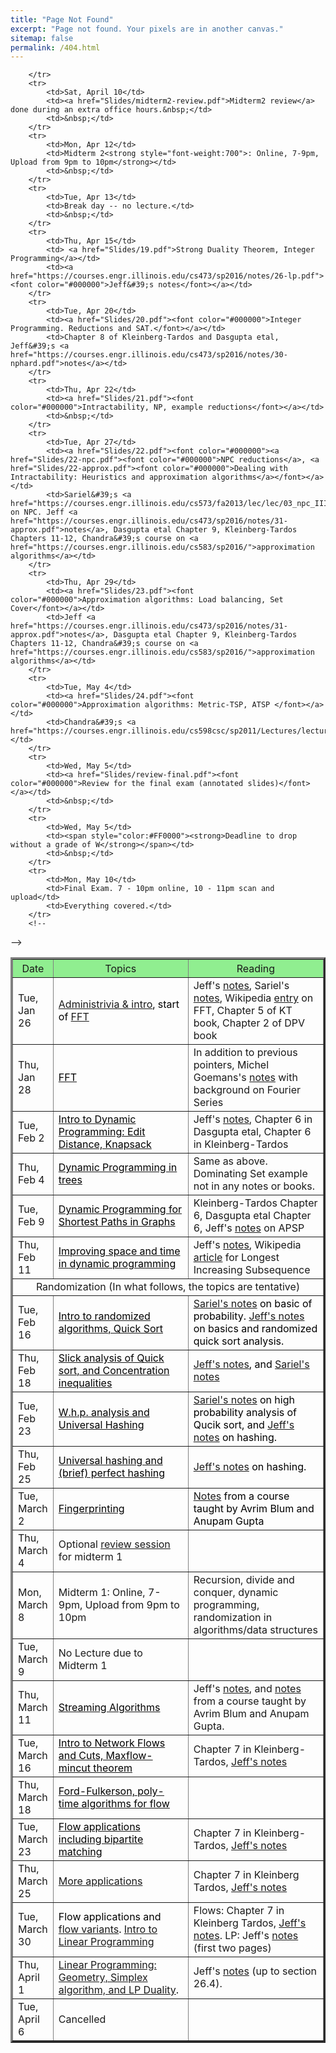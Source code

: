 ```yaml
---
title: "Page Not Found"
excerpt: "Page not found. Your pixels are in another canvas."
sitemap: false
permalink: /404.html
---
```


<table align="center" border="3" cellpadding="2" cellspacing="2">
	<thead bgcolor="lightgreen">
		<tr>
			<th style="width:12%"><span style="font-weight:400">Date</span></th>
			<th style="width:44%"><span style="font-weight:400">Topics</span></th>
			<th style="width:44%"><span style="font-weight:400">Reading</span></th>
		</tr>
	</thead>
	</tbody>
		<tr>
			<td>Tue, Jan 26</td>
			<td><font color="#000000"><a href="Slides/01-intro.pdf">Administrivia &amp; intro</a>, start of <a href="Slides/02-fft.pdf">FFT</a></font></td>
			<td>Jeff&#39;s <a href="http://jeffe.cs.illinois.edu/teaching/algorithms/notes/A-fft.pdf">notes</a>, Sariel&#39;s <a href="https://sarielhp.org/teach/notes/algos/files/23_fft.pdf">notes</a>, Wikipedia <a href="https://en.wikipedia.org/wiki/Fast_Fourier_transform">entry</a> on FFT, Chapter 5 of KT book, Chapter 2 of DPV book</td>
		</tr>
		<tr>
			<td>Thu, Jan 28</td>
			<td><a href="Slides/02-fft.pdf"><font color="#000000">FFT</font></a></td>
			<td>In addition to previous pointers, Michel Goemans&#39;s <a href="http://math.mit.edu/~goemans/18310S15/fft-notes.pdf">notes</a> with background on Fourier Series</td>
		</tr>
		<tr>
			<td>Tue, Feb 2</td>
			<td><a href="Slides/03-dynamic-programming.pdf"><font color="#000000">Intro to Dynamic Programming: Edit Distance, Knapsack</font></a></td>
			<td>Jeff&#39;s <a href="http://jeffe.cs.illinois.edu/teaching/algorithms/book/03-dynprog.pdf">notes</a>, Chapter 6 in Dasgupta etal, Chapter 6 in Kleinberg-Tardos</td>
		</tr>
		<tr>
			<td>Thu, Feb 4</td>
			<td><a href="Slides/04-dynamic-programming.pdf"><font color="#000000">Dynamic Programming in trees</font></a></td>
			<td>Same as above. Dominating Set example not in any notes or books.</td>
		</tr>
		<tr>
			<td>Tue, Feb 9</td>
			<td><a href="Slides/05-dyn-prog-shortest-paths.pdf"><font color="#000000">Dynamic Programming for Shortest Paths in Graphs</font></a></td>
			<td>Kleinberg-Tardos Chapter 6, Dasgupta etal Chapter 6, Jeff&#39;s <a href="http://jeffe.cs.illinois.edu/teaching/algorithms/book/08-sssp.pdf">notes</a> on APSP</td>
		</tr>
		<tr>
			<td>Thu, Feb 11</td>
			<td><a href="Slides/06-dyn-prog-improv.pdf"><font color="#000000">Improving space and time in dynamic programming</font></a></td>
			<td>Jeff&#39;s <a href="https://courses.engr.illinois.edu/cs473/sp2016/notes/06-sparsedynprog.pdf">notes</a>, Wikipedia <a href="https://en.wikipedia.org/wiki/Longest_increasing_subsequence">article</a> for Longest Increasing Subsequence</td>
		</tr>
		<tr>
			<td align="center" colspan="3">Randomization (In what follows, the topics are tentative)</td>
		</tr>
		<tr>
			<td>Tue, Feb 16</td>
			<td><a href="Slides/07.pdf"><font color="#000000">Intro to randomized algorithms, Quick Sort</font></a></td>
			<td><font color="#000000"><a href="https://courses.engr.illinois.edu/cs573/fa2014/lec/slides/09_notes.pdf">Sariel&#39;s notes</a> on basic of probability. <a href="https://courses.engr.illinois.edu/cs473/sp2016/notes/09-nutsbolts.pdf">Jeff&#39;s notes</a> on basics and randomized quick sort analysis.</font></td>
		</tr>
		<tr>
			<td>Thu, Feb 18</td>
			<td><a href="Slides/08.pdf"><font color="#000000">Slick analysis of Quick sort, and Concentration inequalities</font></a></td>
			<td><font color="#000000"><a href=" https://courses.engr.illinois.edu/cs473/sp2016/notes/11-chernoff.pdf">Jeff&#39;s notes</a>, and <a href=" https://courses.engr.illinois.edu/cs573/fa2014/lec/slides/10_notes.pdf">Sariel&#39;s notes</a></font></td>
		</tr>
		<tr>
			<td>Tue, Feb 23</td>
			<td><a href="Slides/09.pdf"><font color="#000000">W.h.p. analysis and Universal Hashing</font></a></td>
			<td><font color="#000000"><a href=" https://courses.engr.illinois.edu/cs573/fa2014/lec/slides/10_notes.pdf">Sariel&#39;s notes</a> on high probability analysis of Qucik sort, and <a href="https://courses.engr.illinois.edu/cs473/sp2016/notes/12-hashing.pdf">Jeff&#39;s notes</a> on hashing.</font></td>
		</tr>
		<tr>
			<td>Thu, Feb 25</td>
			<td><a href="Slides/10.pdf"><font color="#000000">Universal hashing and (brief) perfect hashing</font></a></td>
			<td><font color="#000000"><a href="https://courses.engr.illinois.edu/cs473/sp2016/notes/12-hashing.pdf">Jeff&#39;s notes</a> on hashing.</font></td>
		</tr>
		<tr>
			<td>Tue, March 2</td>
			<td><a href="Slides/11.pdf"><font color="#000000">Fingerprinting</font></a></td>
			<td><font color="#000000"><a href="http://www.cs.cmu.edu/~avrim/451/lectures/lect0923.pdf">Notes</a> from a course taught by Avrim Blum and Anupam Gupta</font></td>
		</tr>
		<tr>
			<td>Thu, March 4</td>
			<td>Optional <a href="Slides/review.pdf">review session</a> for midterm 1</td>
			<td>&nbsp;</td>
		</tr>
		<tr>
			<td>Mon, March 8</td>
			<td>Midterm 1: Online, 7-9pm, Upload from 9pm to 10pm</td>
			<td>Recursion, divide and conquer, dynamic programming, randomization in algorithms/data structures</td>
		</tr>
		<tr>
			<td>Tue, March 9</td>
			<td>No Lecture due to Midterm 1</td>
			<td>&nbsp;</td>
		</tr>
		<tr>
			<td>Thu, March 11</td>
			<td><a href="Slides/12.pdf"><font color="#000000">Streaming Algorithms</font></a></td>
			<td>Jeff&#39;s <a href="https://courses.engr.illinois.edu/cs473/sp2016/notes/12bis-bloom.pdf">notes</a>, and <a href="http://www.cs.cmu.edu/~avrim/451/lectures/lect0921.pdf">notes</a> from a course taught by Avrim Blum and Anupam Gupta.</td>
		</tr>
		<tr>
			<td>Tue, March 16</td>
			<td><a href="Slides/13.pdf"><font color="#000000">Intro to Network Flows and Cuts, Maxflow-mincut theorem</font></a></td>
			<td>Chapter 7 in Kleinberg-Tardos, <a href="https://courses.engr.illinois.edu/cs473/sp2016/notes/23-maxflow.pdf">Jeff&#39;s notes</a></td>
		</tr>
		<tr>
			<td>Thu, March 18</td>
			<td><a href="Slides/14.pdf"><font color="#000000">Ford-Fulkerson, poly-time algorithms for flow </font></a></td>
			<td>&nbsp;</td>
		</tr>
		<tr>
			<td>Tue, March 23</td>
			<td><a href="Slides/15.pdf"><font color="#000000">Flow applications including bipartite matching</font></a></td>
			<td>Chapter 7 in Kleinberg-Tardos, <a href="https://courses.engr.illinois.edu/cs473/sp2016/notes/24-maxflowapps.pdf">Jeff&#39;s notes</a></td>
		</tr>
		<tr>
			<td>Thu, March 25</td>
			<td><font color="#000000"><a href="Slides/16.pdf">More applications</a> 
</font></td>
			<td>Chapter 7 in Kleinberg Tardos, <a href="https://courses.engr.illinois.edu/cs473/sp2016/notes/25-maxflowext.pdf">Jeff&#39;s notes</a></td>
		</tr>
		<tr>
			<td>Tue, March 30</td>
			<td><font color="#000000">
Flow applications and <a href="Slides/17.pdf">flow variants</a>. 
<a href="Slides/17-LP.pdf">Intro to Linear Programming</a><!--(<a href="Slides/18_withNotes.pdf">with class notes</a>)--></font></td>
			<td>Flows: Chapter 7 in Kleinberg Tardos, <a href="https://courses.engr.illinois.edu/cs473/sp2016/notes/25-maxflowext.pdf">Jeff&#39;s notes</a>. LP: Jeff&#39;s <a href="https://courses.engr.illinois.edu/cs473/sp2016/notes/26-lp.pdf">notes</a> (first two pages)</td>
		</tr>
		<tr>
			<td>Thu, April 1</td>
			<td><font color="#000000"><a href="Slides/18.pdf">Linear Programming: Geometry, Simplex algorithm, and LP Duality</a>. 
</font></td>
			<td>Jeff&#39;s <a href="https://courses.engr.illinois.edu/cs473/sp2016/notes/27-simplex.pdf">notes</a> (up to section 26.4).</td>
		</tr>
		<tr>
			<td>Tue, April 6</td>
			<td> Cancelled </td>
			<td> </td>

		</tr>
		<tr>
			<td>Sat, April 10</td>
			<td><a href="Slides/midterm2-review.pdf">Midterm2 review</a> done during an extra office hours.&nbsp;</td>
			<td>&nbsp;</td>
		</tr>
		<tr>
			<td>Mon, Apr 12</td>
			<td>Midterm 2<strong style="font-weight:700">: Online, 7-9pm, Upload from 9pm to 10pm</strong></td>
			<td>&nbsp;</td>
		</tr>
		<tr>
			<td>Tue, Apr 13</td>
			<td>Break day -- no lecture.</td>
			<td>&nbsp;</td>
		</tr>
		<tr>
			<td>Thu, Apr 15</td>
			<td> <a href="Slides/19.pdf">Strong Duality Theorem, Integer Programming</a></td>
			<td><a href="https://courses.engr.illinois.edu/cs473/sp2016/notes/26-lp.pdf"><font color="#000000">Jeff&#39;s notes</font></a></td>
		</tr>
		<tr>
			<td>Tue, Apr 20</td>
			<td><a href="Slides/20.pdf"><font color="#000000">Integer Programming. Reductions and SAT.</font></a></td>
			<td>Chapter 8 of Kleinberg-Tardos and Dasgupta etal, Jeff&#39;s <a href="https://courses.engr.illinois.edu/cs473/sp2016/notes/30-nphard.pdf">notes</a></td>
		</tr>
		<tr>
			<td>Thu, Apr 22</td>
			<td><a href="Slides/21.pdf"><font color="#000000">Intractability, NP, example reductions</font></a></td>
			<td>&nbsp;</td>
		</tr>
		<tr>
			<td>Tue, Apr 27</td>
			<td><a href="Slides/22.pdf"><font color="#000000"><a href="Slides/22-npc.pdf"><font color="#000000">NPC reductions</a>, <a href="Slides/22-approx.pdf"><font color="#000000">Dealing with Intractability: Heuristics and approximation algorithms</a></font></a></td>
			<td>Sariel&#39;s <a href="https://courses.engr.illinois.edu/cs573/fa2013/lec/lec/03_npc_III.pdf">notes</a> on NPC. Jeff <a href="https://courses.engr.illinois.edu/cs473/sp2016/notes/31-approx.pdf">notes</a>, Dasgupta etal Chapter 9, Kleinberg-Tardos Chapters 11-12, Chandra&#39;s course on <a href="https://courses.engr.illinois.edu/cs583/sp2016/">approximation algorithms</a></td>
		</tr>
		<tr>
			<td>Thu, Apr 29</td>
			<td><a href="Slides/23.pdf"><font color="#000000">Approximation algorithms: Load balancing, Set Cover</font></a></td>
			<td>Jeff <a href="https://courses.engr.illinois.edu/cs473/sp2016/notes/31-approx.pdf">notes</a>, Dasgupta etal Chapter 9, Kleinberg-Tardos Chapters 11-12, Chandra&#39;s course on <a href="https://courses.engr.illinois.edu/cs583/sp2016/">approximation algorithms</a></td>
		</tr>
		<tr>
			<td>Tue, May 4</td>
			<td><a href="Slides/24.pdf"><font color="#000000">Approximation algorithms: Metric-TSP, ATSP </font></a></td>
			<td>Chandra&#39;s <a href="https://courses.engr.illinois.edu/cs598csc/sp2011/Lectures/lecture_2.pdf">notes</a></td>
		</tr>
		<tr>
			<td>Wed, May 5</td>
			<td><a href="Slides/review-final.pdf"><font color="#000000">Review for the final exam (annotated slides)</font></a></td>
			<td>&nbsp;</td>
		</tr>
		<tr>
			<td>Wed, May 5</td>
			<td><span style="color:#FF0000"><strong>Deadline to drop without a grade of W</strong></span></td>
			<td>&nbsp;</td>
		</tr>
		<tr>
			<td>Mon, May 10</td>
			<td>Final Exam. 7 - 10pm online, 10 - 11pm scan and upload</td>
			<td>Everything covered.</td>
		</tr>
		<!--
-->
	</tbody>
</table>

<script type="text/javascript">
  var GOOG_FIXURL_LANG = 'en';
  var GOOG_FIXURL_SITE = '{{ site.url }}'
</script>
<script type="text/javascript"
  src="//linkhelp.clients.google.com/tbproxy/lh/wm/fixurl.js">
</script>
